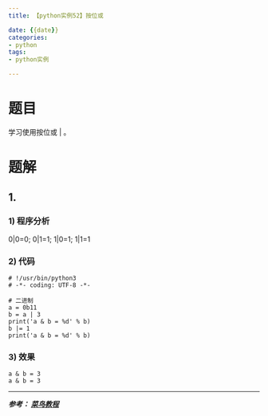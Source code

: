 ```yaml
---
title: 【python实例52】按位或

date: {{date}}
categories:
- python
tags:
- python实例

---
```

# 题目
学习使用按位或 | 。
# 题解
## 1.
### 1) 程序分析
0|0=0; 0|1=1; 1|0=1; 1|1=1
### 2) 代码

```
# !/usr/bin/python3
# -*- coding: UTF-8 -*-

# 二进制
a = 0b11
b = a | 3
print('a & b = %d' % b)
b |= 1
print('a & b = %d' % b)

```

### 3) 效果
```
a & b = 3
a & b = 3
```


---
***参考：
[菜鸟教程](https://www.runoob.com/python/python-100-examples.html)***
